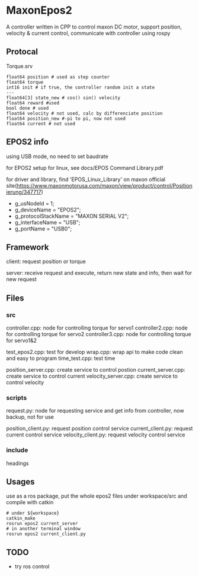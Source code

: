# MaxonEpos2

A controller written in CPP to control maxon DC motor,  support position, velocity & current control, communicate with controller using rospy

## Protocal

Torque.srv

	float64 position # used as step counter
	float64 torque
	int16 init # if true, the controller random init a state
	---
	float64[3] state_new # cos() sin() velocity
	float64 reward #used
	bool done # used
	float64 velocity # not used, calc by differenciate position
	float64 position_new #-pi to pi, now not used
	float64 current # not used

## EPOS2 info

using USB mode, no need to set baudrate

for EPOS2 setup for linux, see docs/EPOS Command Library.pdf

for driver and library, find 'EPOS_Linux_Library' on maxon official site(https://www.maxonmotorusa.com/maxon/view/product/control/Positionierung/347717)

- g_usNodeId = 1;
- g_deviceName = "EPOS2";
- g_protocolStackName = "MAXON SERIAL V2";
- g_interfaceName = "USB";
- g_portName = "USB0";

## Framework

client: request position or torque

server: receive request and execute, return new state and info, then wait for new request

## Files

### src

controller.cpp: node for controlling torque for servo1
controller2.cpp: node for controlling torque for servo2
controller3.cpp: node for controlling torque for servo1&2

test_epos2.cpp: test for develop
wrap.cpp: wrap api to make code clean and easy to program
time_test.cpp: test time

position_server.cpp: create service to control postion
current_server.cpp: create service to control current
velocity_server.cpp: create service to control velocity

### scripts

request.py: node for requesting service and get info from controller, now backup, not for use

position_client.py: request position control service
current_client.py: request current control service
velocity_client.py: request velocity control service

### include

headings

## Usages

use as a ros package, put the whole epos2 files under workspace/src and compile with catkin

	# under ${workspace}
	catkin_make
	rosrun epos2 current_server
	# in another terminal window
	rosrun epos2 current_client.py
	
## TODO

- try ros control
